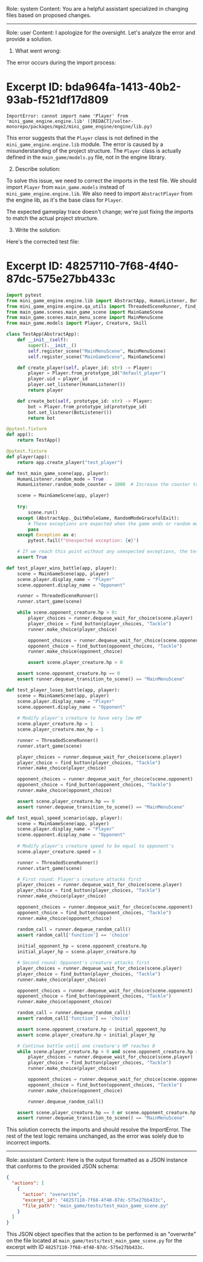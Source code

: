 Role: system
Content: You are a helpful assistant specialized in changing files based on proposed changes.
__________________
Role: user
Content: I apologize for the oversight. Let's analyze the error and provide a solution.

1. What went wrong:

The error occurs during the import process:

# Excerpt ID: bda964fa-1413-40b2-93ab-f521df17d809
```
ImportError: cannot import name 'Player' from 'mini_game_engine.engine.lib' ([REDACT]/volter-monorepo/packages/mge2/mini_game_engine/engine/lib.py)
```

This error suggests that the `Player` class is not defined in the `mini_game_engine.engine.lib` module. The error is caused by a misunderstanding of the project structure. The `Player` class is actually defined in the `main_game/models.py` file, not in the engine library.

2. Describe solution:

To solve this issue, we need to correct the imports in the test file. We should import `Player` from `main_game.models` instead of `mini_game_engine.engine.lib`. We also need to import `AbstractPlayer` from the engine lib, as it's the base class for `Player`.

The expected gameplay trace doesn't change; we're just fixing the imports to match the actual project structure.

3. Write the solution:

Here's the corrected test file:

# Excerpt ID: 48257110-7f68-4f40-87dc-575e27bb433c
```python main_game/tests/test_main_game_scene.py
import pytest
from mini_game_engine.engine.lib import AbstractApp, HumanListener, BotListener, AbstractPlayer
from mini_game_engine.engine.qa_utils import ThreadedSceneRunner, find_button
from main_game.scenes.main_game_scene import MainGameScene
from main_game.scenes.main_menu_scene import MainMenuScene
from main_game.models import Player, Creature, Skill

class TestApp(AbstractApp):
    def __init__(self):
        super().__init__()
        self.register_scene("MainMenuScene", MainMenuScene)
        self.register_scene("MainGameScene", MainGameScene)

    def create_player(self, player_id: str) -> Player:
        player = Player.from_prototype_id("default_player")
        player.uid = player_id
        player.set_listener(HumanListener())
        return player

    def create_bot(self, prototype_id: str) -> Player:
        bot = Player.from_prototype_id(prototype_id)
        bot.set_listener(BotListener())
        return bot

@pytest.fixture
def app():
    return TestApp()

@pytest.fixture
def player(app):
    return app.create_player("test_player")

def test_main_game_scene(app, player):
    HumanListener.random_mode = True
    HumanListener.random_mode_counter = 1000  # Increase the counter to allow for more interactions

    scene = MainGameScene(app, player)
    
    try:
        scene.run()
    except (AbstractApp._QuitWholeGame, RandomModeGracefulExit):
        # These exceptions are expected when the game ends or random mode finishes
        pass
    except Exception as e:
        pytest.fail(f"Unexpected exception: {e}")

    # If we reach this point without any unexpected exceptions, the test is considered successful
    assert True

def test_player_wins_battle(app, player):
    scene = MainGameScene(app, player)
    scene.player.display_name = "Player"
    scene.opponent.display_name = "Opponent"

    runner = ThreadedSceneRunner()
    runner.start_game(scene)

    while scene.opponent_creature.hp > 0:
        player_choices = runner.dequeue_wait_for_choice(scene.player)
        player_choice = find_button(player_choices, "Tackle")
        runner.make_choice(player_choice)

        opponent_choices = runner.dequeue_wait_for_choice(scene.opponent)
        opponent_choice = find_button(opponent_choices, "Tackle")
        runner.make_choice(opponent_choice)

        assert scene.player_creature.hp > 0

    assert scene.opponent_creature.hp == 0
    assert runner.dequeue_transition_to_scene() == "MainMenuScene"

def test_player_loses_battle(app, player):
    scene = MainGameScene(app, player)
    scene.player.display_name = "Player"
    scene.opponent.display_name = "Opponent"
    
    # Modify player's creature to have very low HP
    scene.player_creature.hp = 1
    scene.player_creature.max_hp = 1

    runner = ThreadedSceneRunner()
    runner.start_game(scene)

    player_choices = runner.dequeue_wait_for_choice(scene.player)
    player_choice = find_button(player_choices, "Tackle")
    runner.make_choice(player_choice)

    opponent_choices = runner.dequeue_wait_for_choice(scene.opponent)
    opponent_choice = find_button(opponent_choices, "Tackle")
    runner.make_choice(opponent_choice)

    assert scene.player_creature.hp == 0
    assert runner.dequeue_transition_to_scene() == "MainMenuScene"

def test_equal_speed_scenario(app, player):
    scene = MainGameScene(app, player)
    scene.player.display_name = "Player"
    scene.opponent.display_name = "Opponent"
    
    # Modify player's creature speed to be equal to opponent's
    scene.player_creature.speed = 3

    runner = ThreadedSceneRunner()
    runner.start_game(scene)

    # First round: Player's creature attacks first
    player_choices = runner.dequeue_wait_for_choice(scene.player)
    player_choice = find_button(player_choices, "Tackle")
    runner.make_choice(player_choice)

    opponent_choices = runner.dequeue_wait_for_choice(scene.opponent)
    opponent_choice = find_button(opponent_choices, "Tackle")
    runner.make_choice(opponent_choice)

    random_call = runner.dequeue_random_call()
    assert random_call['function'] == 'choice'
    
    initial_opponent_hp = scene.opponent_creature.hp
    initial_player_hp = scene.player_creature.hp

    # Second round: Opponent's creature attacks first
    player_choices = runner.dequeue_wait_for_choice(scene.player)
    player_choice = find_button(player_choices, "Tackle")
    runner.make_choice(player_choice)

    opponent_choices = runner.dequeue_wait_for_choice(scene.opponent)
    opponent_choice = find_button(opponent_choices, "Tackle")
    runner.make_choice(opponent_choice)

    random_call = runner.dequeue_random_call()
    assert random_call['function'] == 'choice'

    assert scene.opponent_creature.hp < initial_opponent_hp
    assert scene.player_creature.hp < initial_player_hp

    # Continue battle until one creature's HP reaches 0
    while scene.player_creature.hp > 0 and scene.opponent_creature.hp > 0:
        player_choices = runner.dequeue_wait_for_choice(scene.player)
        player_choice = find_button(player_choices, "Tackle")
        runner.make_choice(player_choice)

        opponent_choices = runner.dequeue_wait_for_choice(scene.opponent)
        opponent_choice = find_button(opponent_choices, "Tackle")
        runner.make_choice(opponent_choice)

        runner.dequeue_random_call()

    assert scene.player_creature.hp == 0 or scene.opponent_creature.hp == 0
    assert runner.dequeue_transition_to_scene() == "MainMenuScene"
```

This solution corrects the imports and should resolve the ImportError. The rest of the test logic remains unchanged, as the error was solely due to incorrect imports.
__________________
Role: assistant
Content: Here is the output formatted as a JSON instance that conforms to the provided JSON schema:

```json
{
  "actions": [
    {
      "action": "overwrite",
      "excerpt_id": "48257110-7f68-4f40-87dc-575e27bb433c",
      "file_path": "main_game/tests/test_main_game_scene.py"
    }
  ]
}
```

This JSON object specifies that the action to be performed is an "overwrite" on the file located at `main_game/tests/test_main_game_scene.py` for the excerpt with ID `48257110-7f68-4f40-87dc-575e27bb433c`.
__________________
